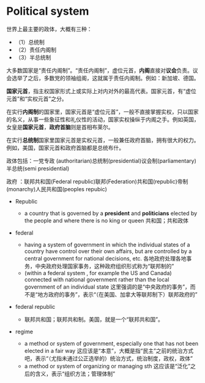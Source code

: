 # Political system

世界上最主要的政体，大概有三种：

- （1）总统制
- （2）责任内阁制
- （3）半总统制

大多数国家是“责任内阁制”。“责任内阁制”，虚位元首，**内阁**直接对**议会**负责。议会选举了之后，多数党的领袖组阁，这就属于责任内阁制。例如：新加坡、德国。

**国家元首**，指主权国家形式上或实际上对内对外的最高代表。国家元首，有“虚位元首”和“实权元首”之分。

在实行**内阁制**的国家里，国家元首是“虚位元首”，一般不直接掌握实权，只以国家的名义，从事一些象征性和礼仪性的活动，国家实权操纵于内阁之手。例如英国，女皇是**国家元首**，**政府首脑**则是首相布莱尔。

在实行**总统制**国家里国家元首是实权元首，一般兼任政府首脑，拥有很大的权力。例如，美国，国家元首和政府首脑都是总统布什。

政体包括：一党专政 (authoritarian)总统制(presidential)议会制(parliamentary)半总统(semi presidential)

政府 ：联邦共和国(Federal republic)联邦(Federation)共和国(republic)帝制(monarchy)人民共和国(peoples repubic)

- Republic
  - a country that is governed by a **president** and **politicians** elected by the people and where there is no king or queen 共和国；共和政体

- federal
  - having a system of government in which the individual states of a country have control over their own affairs, but are controlled by a central government for national decisions, etc. 各地政府处理各地事务，中央政府处理国家事务，这种政府组织形式称为“联邦制的”
  - (within a federal system , for example the US and Canada) connected with national government rather than the local government of an individual state 这里强调的是“中央政府的事务”，而不是“地方政府的事务”，表示“（在美国、加拿大等联邦制下）联邦政府的”

- federal republic
  - 联邦共和国；联邦共和制。美国，就是一个“联邦共和国”。

- regime
  - a method or system of government, especially one that has not been elected in a fair way 这应该是“本意”，大概是指“民主”之前的统治方式吧，表示“（尤指未通过公正选举的）统治方式，统治制度，政权，政体”
  - a method or system of organizing or managing sth 这应该是“泛化”之后的含义，表示“组织方法；管理体制”

